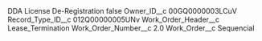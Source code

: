 <?xml version="1.0" encoding="UTF-8"?>
<CustomMetadata xmlns="http://soap.sforce.com/2006/04/metadata" xmlns:xsi="http://www.w3.org/2001/XMLSchema-instance" xmlns:xsd="http://www.w3.org/2001/XMLSchema">
    <label>DDA License De-Registration</label>
    <protected>false</protected>
    <values>
        <field>Owner_ID__c</field>
        <value xsi:type="xsd:string">00GQ0000003LCuV</value>
    </values>
    <values>
        <field>Record_Type_ID__c</field>
        <value xsi:type="xsd:string">012Q00000005UNv</value>
    </values>
    <values>
        <field>Work_Order_Header__c</field>
        <value xsi:type="xsd:string">Lease_Termination</value>
    </values>
    <values>
        <field>Work_Order_Number__c</field>
        <value xsi:type="xsd:double">2.0</value>
    </values>
    <values>
        <field>Work_Order__c</field>
        <value xsi:type="xsd:string">Sequencial</value>
    </values>
</CustomMetadata>
